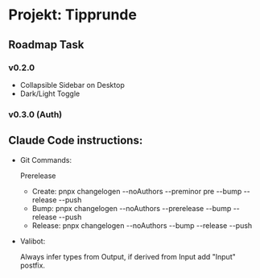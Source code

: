 # Projekt: Tipprunde

## Roadmap Task

### v0.2.0

- Collapsible Sidebar on Desktop
- Dark/Light Toggle
 
### v0.3.0 (Auth)


## Claude Code instructions:

- Git Commands:

  Prerelease
    - Create: pnpx changelogen --noAuthors --preminor pre --bump --release --push
    - Bump: pnpx changelogen --noAuthors --prerelease --bump --release --push
    - Release: pnpx changelogen --noAuthors --bump --release --push

- Valibot:

  Always infer types from Output, if derived from Input add "Input" postfix.
